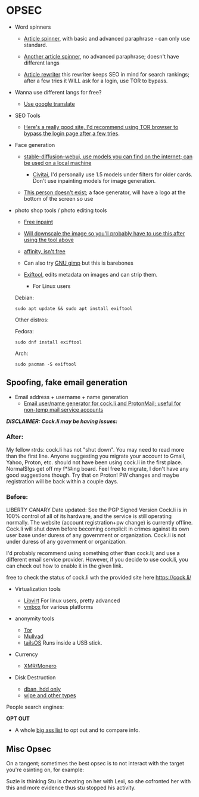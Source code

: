 # OPSEC


- Word spinners

  - [Article spinner](https://free-article-spinner.com/), with basic and advanced paraphrase - can only use standard.

  - [Another article spinner](https://www.rewritertools.com/article-spinner), no advanced paraphrase; doesn't have different langs

  - [Article rewriter](https://seotoolstation.com/article-rewriter) this rewriter keeps SEO in mind for search rankings; after a few tries it WILL ask for a login, use TOR to bypass.
 
- Wanna use different langs for free?
 
  - [Use google translate](https://translate.google.com/)

- SEO Tools

  - [Here's a really good site, I'd recommend using TOR browser to bypass the login page after a few tries](https://seotoolstation.com/).

- Face generation

   - [stable-diffusion-webui, use models you can find on the internet; can be used on a local machine](https://github.com/AUTOMATIC1111/stable-diffusion-webui)

      - [Civitai](https://civitai.com/models), I'd personally use 1.5 models under filters for older cards. Don't use inpainting models for image generation.

   - [This person doesn't exist](https://thispersondoesnotexist.com/); a face generator, will have a logo at the bottom of the screen so use

- photo shop tools / photo editing tools

   - [Free inpaint](https://pincel.app/tools/inpaint)

   - [Will downscale the image so you'll probably have to use this after using the tool above](https://www.upscale.media/)

   - [affinity, isn't free](https://affinity.serif.com/en-us/photo/)

   - Can also try [GNU gimp](https://www.gimp.org/) but this is barebones
 
   - [Exiftool](https://exiftool.org/), edits metadata on images and can strip them.
      - For Linux users

   Debian:
      
      sudo apt update && sudo apt install exiftool

   Other distros:

   Fedora:

      sudo dnf install exiftool

   Arch:

      sudo pacman -S exiftool

## Spoofing, fake email generation

- Email address + username + name generation
  - [Email user/name generator for cock.li and ProtonMail; useful for non-temp mail service accounts](https://github.com/airborne-commando/user-email-gen)

***DISCLAIMER: Cock.li may be having issues:***

### After:

My fellow r*t*rds: cock.li has not "shut down". You may need to read more than the first line. Anyone suggesting you migrate your account to Gmail, Yahoo, Proton, etc. should not have been using cock.li in the first place. Normal$!gs get off my f*!#ing board. Feel free to migrate, I don't have any good suggestions though. Try that on Proton! PW changes and maybe registration will be back within a couple days.

### Before:

LIBERTY CANARY
Date updated: See the PGP Signed Version Cock.li is in 100% control of all of its hardware, and the service is still operating normally. The website (account registration+pw change) is currently offline. Cock.li will shut down before becoming complicit in crimes against its own user base under duress of any government or organization. Cock.li is not under duress of any government or organization.

I'd probably recommend using something other than cock.li; and use a different email service provider. However, if you decide to use cock.li, you can check out how to enable it in the given link. 

free to check the status of cock.li wth the provided site here https://cock.li/

- Virtualization tools

  - [Libvirt](https://virt-manager.org/) For linux users, pretty advanced
  - [vmbox](https://www.virtualbox.org/) for various platforms

- anonymity tools

  - [Tor](https://www.torproject.org/)
  - [Mullvad](https://mullvad.net/en)
  - [tailsOS](https://tails.net/) Runs inside a USB stick.

- Currency

  - [XMR/Monero](https://www.getmonero.org/)

- Disk Destruction

  - [dban, hdd only](https://dban.org/)
  - [wipe and other types](https://wiki.archlinux.org/title/Securely_wipe_disk#Overwrite_the_target)

People search engines:

**OPT OUT**

- A whole [big ass list](https://github.com/yaelwrites/Big-Ass-Data-Broker-Opt-Out-List) to opt out and to compare info.

## Misc Opsec

On a tangent; sometimes the best opsec is to not interact with the target you're osinting on, for example:

Suzie is thinking Stu is cheating on her with Lexi, so she cofronted her with this and more evidence thus stu stopped his activity.
